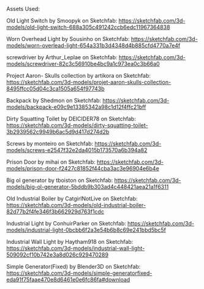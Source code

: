 Assets Used:

Old Light Switch by Smoopyk on Sketchfab:
https://sketchfab.com/3d-models/old-light-switch-688a305c491242ccb6edc11967364838

Worn Overhead Light by Sousinho on Sketchfab:
https://sketchfab.com/3d-models/worn-overlead-light-654a331b3d4348d4b885cfd4770a7e4f

screwdriver by Arthur_Leplae on Sketchfab:
https://sketchfab.com/3d-models/screwdriver-82c3c56910be4bc9a1c973ea0c3b66a0

Project Aaron- Skulls collection by artikora on Sketchfab:
https://sketchfab.com/3d-models/projet-aaron-skulls-collection-8495ffcc05d04c3ca1505a654f97743b

Backpack by Shedmon on Sketchfab:
https://sketchfab.com/3d-models/backpack-e09c9e13385342a98c1d12f4ffc21bff

Dirty Squatting Toilet by DEICIDER78 on Sketchfab:
https://sketchfab.com/3d-models/dirty-squatting-toilet-3b2939562c9949b6ac5d9d417d274d2b

Screws by monteiro on Sketchfab:
https://sketchfab.com/3d-models/screws-e2547f32e2da4015b173570a6b394a82

Prison Door by mihai on Sketchfab:
https://sketchfab.com/3d-models/prison-door-f2427c81852f44cba3ac3e96904e6b4e

Big ol generator by tboiston on Sketchfab:
https://sketchfab.com/3d-models/big-ol-generator-5bddb9b303ad4c448421aea21a1f6311

Old Industrial Boiler by CatgirlNotLive on Sketchfab:
https://sketchfab.com/3d-models/old-industrial-boiler-82d77b2f4fe346f3b662929d763f1cdc

Industrial Light by ConhuirParker on Sketchfab:
https://sketchfab.com/3d-models/industrial-light-0bcbb6f2a3e54b6b8c69e241bbd5bc5f

Industrial Wall Light by Haytham918 on Sketchfab:
https://sketchfab.com/3d-models/industrial-wall-light-509092cf10b742e3a8d026c929470289

Simple Generator(Fixed) by Blender3D on Sketchfab:
https://sketchfab.com/3d-models/simple-generatorfixed-eda91f75faae470e8d6461e0e6fc86fa#download